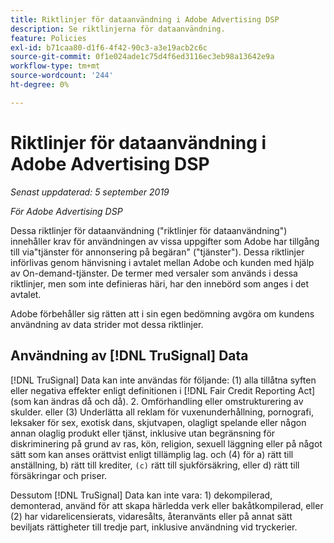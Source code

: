 ```yaml
---
title: Riktlinjer för dataanvändning i Adobe Advertising DSP
description: Se riktlinjerna för dataanvändning.
feature: Policies
exl-id: b71caa80-d1f6-4f42-90c3-a3e19acb2c6c
source-git-commit: 0f1e024ade1c75d4f6ed3116ec3eb98a13642e9a
workflow-type: tm+mt
source-wordcount: '244'
ht-degree: 0%

---
```


# Riktlinjer för dataanvändning i Adobe Advertising DSP

*Senast uppdaterad: 5 september 2019*

*För Adobe Advertising DSP*

Dessa riktlinjer för dataanvändning (&quot;riktlinjer för dataanvändning&quot;) innehåller krav för användningen av vissa uppgifter som Adobe har tillgång till via&quot;tjänster för annonsering på begäran&quot; (&quot;tjänster&quot;). Dessa riktlinjer införlivas genom hänvisning i avtalet mellan Adobe och kunden med hjälp av On-demand-tjänster. De termer med versaler som används i dessa riktlinjer, men som inte definieras häri, har den innebörd som anges i det avtalet.

Adobe förbehåller sig rätten att i sin egen bedömning avgöra om kundens användning av data strider mot dessa riktlinjer.

## Användning av [!DNL TruSignal] Data

[!DNL TruSignal] Data kan inte användas för följande: (1) alla tillåtna syften eller negativa effekter enligt definitionen i [!DNL Fair Credit Reporting Act] (som kan ändras då och då). 2. Omförhandling eller omstrukturering av skulder. eller (3) Underlätta all reklam för vuxenunderhållning, pornografi, leksaker för sex, exotisk dans, skjutvapen, olagligt spelande eller någon annan olaglig produkt eller tjänst, inklusive utan begränsning för diskriminering på grund av ras, kön, religion, sexuell läggning eller på något sätt som kan anses orättvist enligt tillämplig lag. och (4) för a) rätt till anställning, b) rätt till krediter, `(c)` rätt till sjukförsäkring, eller d) rätt till försäkringar och priser.<!-- I used backticks in the previous sentence to prevent ( c ) from displaying as a copyright symbol. I think the OS does that. Using HTML code for the parentheses doesn't prevent it. -->

Dessutom [!DNL TruSignal] Data kan inte vara: 1) dekompilerad, demonterad, använd för att skapa härledda verk eller bakåtkompilerad, eller (2) har vidarelicensierats, vidaresålts, återanvänts eller på annat sätt beviljats rättigheter till tredje part, inklusive användning vid tryckerier.
